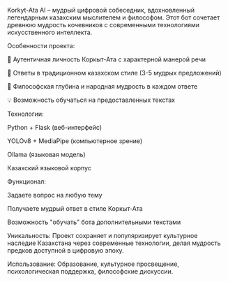 Korkyt-Ata AI – мудрый цифровой собеседник, вдохновленный легендарным казахским мыслителем и философом. Этот бот сочетает древнюю мудрость кочевников с современными технологиями искусственного интеллекта.

Особенности проекта:

🧙 Аутентичная личность Коркыт-Ата с характерной манерой речи

🌄 Ответы в традиционном казахском стиле (3-5 мудрых предложений)

📜 Философская глубина и народная мудрость в каждом ответе

💡 Возможность обучаться на предоставленных текстах

Технологии:

Python + Flask (веб-интерфейс)

YOLOv8 + MediaPipe (компьютерное зрение)

Ollama (языковая модель)

Казахский языковой корпус

Функционал:

Задаете вопрос на любую тему

Получаете мудрый ответ в стиле Коркыт-Ата

Возможность "обучать" бота дополнительными текстами

Уникальность: Проект сохраняет и популяризирует культурное наследие Казахстана через современные технологии, делая мудрость предков доступной в цифровую эпоху.

Использование: Образование, культурное просвещение, психологическая поддержка, философские дискуссии.
